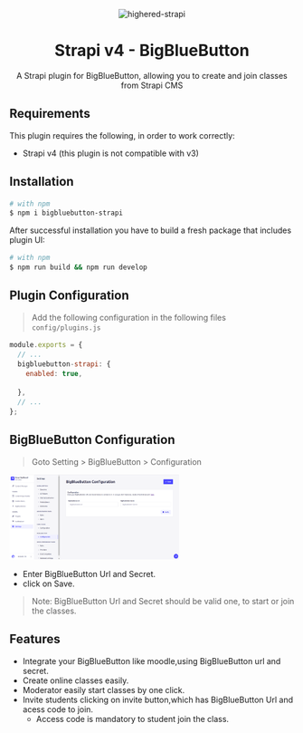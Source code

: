 

<p align="center">
  <img src="https://higheredlab.com/wp-content/uploads/hel.png" alt="highered-strapi" width="300" height="150" />
</p>

<div align="center">
  <h1>Strapi v4 - BigBlueButton</h1>
  <p>
A Strapi plugin for BigBlueButton, allowing you to create and join classes from Strapi CMS
</p>
  
</div>

 <!-- This plugin is still a work in progress -->

## Requirements

This plugin requires the following, in order to work correctly:

- Strapi v4 (this plugin is not compatible with v3)

## Installation

```bash
# with npm
$ npm i bigbluebutton-strapi

```

After successful installation you have to build a fresh package that includes plugin UI:

```bash
# with npm
$ npm run build && npm run develop

```

## Plugin Configuration

> Add the following configuration in the following files `config/plugins.js`

```js
module.exports = {
  // ...
  bigbluebutton-strapi: {
    enabled: true,

  },
  // ...
};
```

## BigBlueButton Configuration

> Goto Setting > BigBlueButton > Configuration

<img src="app/src/plugins/bigbluebutton/assets/bbb-configuration.png" alt="highered-strapi" width="300" height="150" />

- Enter BigBlueButton Url and Secret.
- click on Save.

> Note: BigBlueButton Url and Secret should be valid one, to start or join the classes.

## Features

- Integrate your BigBlueButton like moodle,using BigBlueButton url and secret.
- Create online classes easily.
- Moderator easily start classes by one click.
- Invite students clicking on invite button,which has BigBlueButton Url and acess code to join.
  - Access code is mandatory to student join the class.

